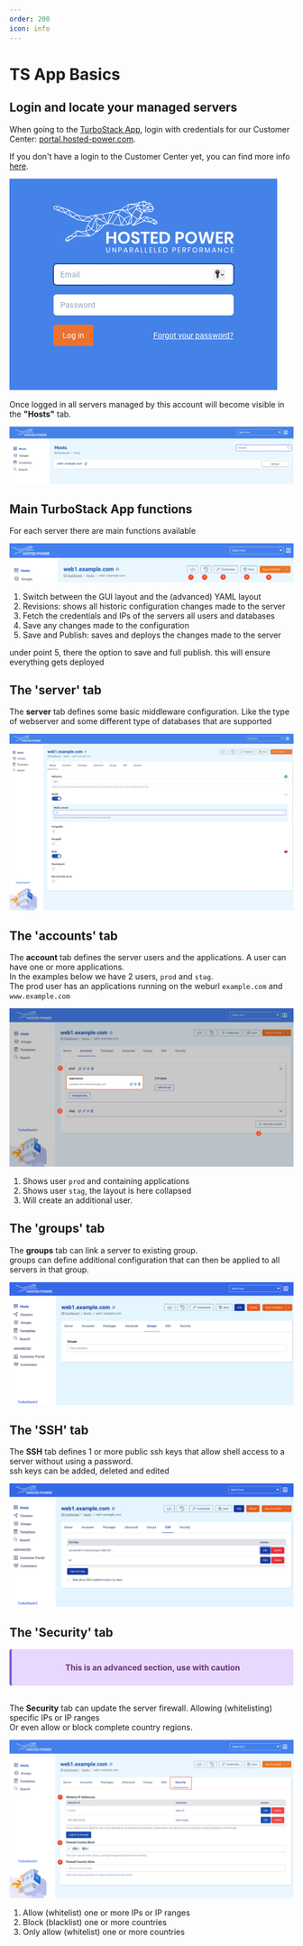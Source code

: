 ```yaml
---
order: 200
icon: info
---
```


# TS App Basics

## Login and locate your managed servers

When going to the [TurboStack App](https://my.turbostack.app/), 
login with credentials for our Customer Center: [portal.hosted-power.com](https://portal.hosted-power.com/).<br>

If you don't have a login to the Customer Center yet, you can find more info [here](https://docs.turbostack.app/#create-a-customer-profile).

![TurboStackAppLogin](../img/turbostackapp/basicinstall/tsa_login1.png)

Once logged in all servers managed by this account will become visible in the **"Hosts"** tab.<br>

![TurboStackAppServers](../img/turbostackapp/basicinstall/tsa_home_servers1.png)

## Main TurboStack App functions

For each server there are main functions available

![TurboStackAppHeader](../img/turbostackapp/basicinstall/tsa_server_header1.png)

1. Switch between the GUI layout and the (advanced) YAML layout
2. Revisions: shows all historic configuration changes made to the server
3. Fetch the credentials and IPs of the servers all users and databases
4. Save any changes made to the configuration
5. Save and Publish: saves and deploys the changes made to the server


under point 5, there the option to save and full publish.
this will ensure everything gets deployed


## The 'server' tab

The **server** tab defines some basic middleware configuration.
Like the type of webserver and some different type of databases that are supported

![TurboStackAppServerTab](../img/turbostackapp/basicinstall/tsa_server_tab1.png)


## The 'accounts' tab

The **account** tab defines the server users and the applications. A user can have one or more
applications.<br>
In the examples below we have 2 users, `prod` and `stag`.<br>
The prod user has an applications running on the weburl `example.com` and `www.example.com`

![TurboStackAppAccountTab](../img/turbostackapp/basicinstall/tsa_account_tab1.png)

1. Shows user `prod` and containing applications
2. Shows user `stag`, the layout is here collapsed
3. Will create an additional user.


## The 'groups' tab

The **groups** tab can link a server to existing group.<br>
groups can define additional configuration that can then be applied to all servers in that group.

![TurboStackAppGroupTab](../img/turbostackapp/basicinstall/tsa_group_tab1.png)


## The 'SSH' tab

The **SSH** tab defines 1 or more public ssh keys that allow shell access to a server
without using a password.<br>
ssh keys can be added, deleted and edited

![TurboStackAppSshTab](../img/turbostackapp/basicinstall/tsa_ssh_tab1.png)


## The 'Security' tab

<div class="warning" style='background-color:#E9D8FD; color: #69337A; border-left: solid #805AD5 4px; border-radius: 4px; padding:0.7em;'>
<span>
<p style='margin-top:1em; text-align:center'>
<b>This is an advanced section, use with caution</b></p>
</span>
</div><br>


The **Security** tab can update the server firewall. Allowing (whitelisting) specific IPs or IP ranges<br>
Or even allow or block complete country regions.

![TurboStackAppSecurityTab](../img/turbostackapp/basicinstall/tsa_security_tab1.png)

1. Allow (whitelist) one or more IPs or IP ranges
2. Block (blacklist) one or more countries
3. Only allow (whitelist) one or more countries
